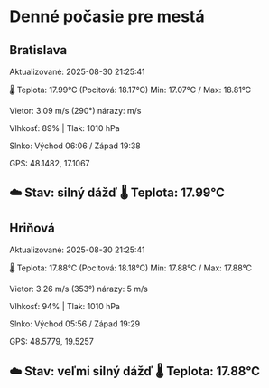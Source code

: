 ﻿# Denné počasie pre mestá

## Bratislava
Aktualizované: 2025-08-30 21:25:41

🌡️ Teplota: 17.99°C 
(Pocitová: 18.17°C)
Min: 17.07°C / Max: 18.81°C

Vietor: 3.09 m/s    (290°) 
nárazy:  m/s

Vlhkosť: 89% | Tlak: 1010 hPa

Slnko: Východ 06:06 / Západ 19:38

GPS: 48.1482, 17.1067

☁️ Stav: silný dážď        🌡️ Teplota: 17.99°C
---

## Hriňová
Aktualizované: 2025-08-30 21:25:41

🌡️ Teplota: 17.88°C 
(Pocitová: 18.18°C)
Min: 17.88°C / Max: 17.88°C

Vietor: 3.26 m/s (353°)
nárazy: 5 m/s

Vlhkosť: 94% | Tlak: 1010 hPa

Slnko: Východ 05:56 / Západ 19:29

GPS: 48.5779, 19.5257

☁️ Stav: veľmi silný dážď        🌡️ Teplota: 17.88°C
---

